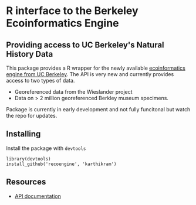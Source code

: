 
# R interface to the Berkeley Ecoinformatics Engine
## Providing access to UC Berkeley's Natural History Data


This package provides a R wrapper for the newly available [ecoinformatics engine from UC Berkeley](http://ecoengine.berkeley.edu/). The API is very new and currently provides access to two types of data. 
* Georeferenced data from the Wieslander project
* Data on > 2 million georeferenced Berkley museum specimens.

Package is currently in early development and not fully funcitonal but watch the repo for updates.

## Installing

Install the package with `devtools`

```
library(devtools)
install_github('recoengine', 'karthikram')
```

## Resources

* [API documentation](http://ecoengine.berkeley.edu/developers/)
